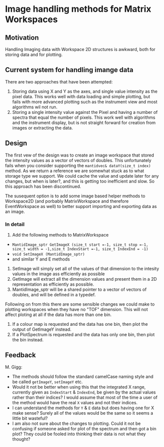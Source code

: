 Image handling methods for Matrix Workspaces
============================================

Motivation
----------

Handling Imaging data with Workspace 2D structures is awkward, both for storing data and for plotting.

Current system for handling imange data
---------------------------------------

There are two approaches that have been attempted:

1. Storing data using X and Y as the axes, and single value intensity as the pixel data.  This works well with data loading and simple plotting, but fails with more advanced plotting such as the instrument view and most algorithms wil not run.
2. Storing a single intensity value against the Pixel and having a number of spectra that equal the number of pixels.  This work well with algorithms and the instrument display, but is not straight forward for creation from images or extracting the data.

Design
------

The first vew of the design was to create an image workspace that stored the intensity values as a vector of vectors of doubles.  This unfortunately fails when you consider supporting the `mantidvec& dataY(size_t index)` method.  As we return a reference we are somewhat stuck as to what storage type we support.  We could cache the value and update later for any changes, but when is later?, and this is getting too inefficient and slow.  So this approach has been discontinued.

The susequent option is to add some image based helper methods to Workspace2D (and porbably MatrixWorkspace and therefore EventWorkspace as well) to better support importing and exporting data as an image.

### In detail

1. Add the following methods to MatrixWorkspace
  * `MantidImage_sptr GetImageX (size_t start =-1, size_t stop =-1, size_t width = -1,size_t IndexStart =-1, size_t IndexEnd = -1)`
  * `void SetImageX (MantidImage_sptr)`
  * and similar Y and E methods
1. SetImage will simply set all of the values of that dimension to the intesity values in the image ass efficiently as possible
1. GetImage will extract all the dimension values and present them in a 2D representation as efficiently as possible.
1. MantidImage_sptr will be a shared pointer to a vector of vectors of doubles, and will be defined in a typedef.


Following on from this there are some sensible changes we could make to plotting workspaces when they have no "TOF" dimension. This will not affect ploting at all if the data has more than one bin.

1. If a colour map is requested and the data has one bin, then plot the output of GetImageY instead.
2. If a PlotSpectrum is requested and the data has only one bin, then plot the bin instead.

Feedback
--------
M. Gigg:
  - The methods should follow the standard camelCase naming style and be called `getImageY`, `setImageY` etc.
  - Would it not be better when using this that the integrated X range, currently given as `IndexStart` & `IndexEnd`, be given by the actual values rather than their indices? I would assume that most of the time a user of the method would have the real `X` values and not their indices.
  - I can understand the methods for `Y` & `E` data but does having one for X make sense? Surely all of the values would be the same so it seems a little bit wasteful?
  - I am also not sure about the changes to plotting. Could it not be confusing if someone asked for plot of the spectrum and then got a bin plot? They could be fooled into thinking their data is not what they thought?
